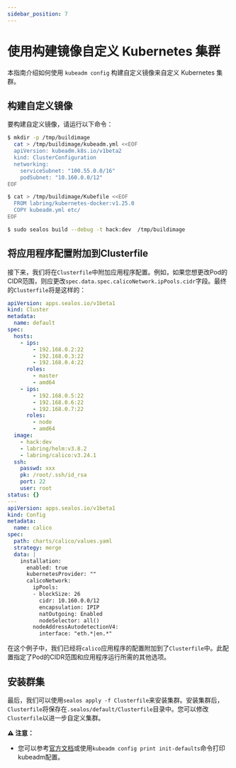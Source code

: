 ```yaml
---
sidebar_position: 7
---
```


# 使用构建镜像自定义 Kubernetes 集群

本指南介绍如何使用 `kubeadm config` 构建自定义镜像来自定义 Kubernetes 集群。

## 构建自定义镜像

要构建自定义镜像，请运行以下命令：

```bash
$ mkdir -p /tmp/buildimage
  cat > /tmp/buildimage/kubeadm.yml <<EOF
  apiVersion: kubeadm.k8s.io/v1beta2
  kind: ClusterConfiguration
  networking:
    serviceSubnet: "100.55.0.0/16"
    podSubnet: "10.160.0.0/12"
EOF

$ cat > /tmp/buildimage/Kubefile <<EOF
  FROM labring/kubernetes-docker:v1.25.0
  COPY kubeadm.yml etc/
EOF

$ sudo sealos build --debug -t hack:dev  /tmp/buildimage
```

## 将应用程序配置附加到Clusterfile

接下来，我们将在`Clusterfile`中附加应用程序配置。例如，如果您想更改Pod的CIDR范围，则应更改`spec.data.spec.calicoNetwork.ipPools.cidr`字段。最终的`Clusterfile`将是这样的：

```yaml
apiVersion: apps.sealos.io/v1beta1
kind: Cluster
metadata:
  name: default
spec:
  hosts:
    - ips:
        - 192.168.0.2:22
        - 192.168.0.3:22
        - 192.168.0.4:22
      roles:
        - master
        - amd64
    - ips:
        - 192.168.0.5:22
        - 192.168.0.6:22
        - 192.168.0.7:22
      roles:
        - node
        - amd64
  image:
    - hack:dev
    - labring/helm:v3.8.2
    - labring/calico:v3.24.1
  ssh:
    passwd: xxx
    pk: /root/.ssh/id_rsa
    port: 22
    user: root
status: {}
---
apiVersion: apps.sealos.io/v1beta1
kind: Config
metadata:
  name: calico
spec:
  path: charts/calico/values.yaml
  strategy: merge
  data: |
    installation:
      enabled: true
      kubernetesProvider: ""
      calicoNetwork:
        ipPools:
        - blockSize: 26
          cidr: 10.160.0.0/12
          encapsulation: IPIP
          natOutgoing: Enabled
          nodeSelector: all()
        nodeAddressAutodetectionV4:
          interface: "eth.*|en.*"
```

在这个例子中，我们已经将`calico`应用程序的配置附加到了`Clusterfile`中。此配置指定了Pod的CIDR范围和应用程序运行所需的其他选项。

## 安装群集

最后，我们可以使用`sealos apply -f Clusterfile`来安装集群。安装集群后，`Clusterfile`将保存在`.sealos/default/Clusterfile`目录中。您可以修改`Clusterfile`以进一步自定义集群。

**⚠️ 注意：**

+ 您可以参考[官方文档](https://kubernetes.io/docs/reference/config-api/kubeadm-config.v1beta2/)或使用`kubeadm config print init-defaults`命令打印kubeadm配置。
